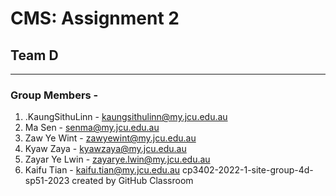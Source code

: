 # CMS: Assignment 2
## Team D

------------------------------------
### Group Members -

1. .KaungSithuLinn - kaungsithulinn@my.jcu.edu.au
2. Ma Sen - senma@my.jcu.edu.au
3. Zaw Ye Wint - zawyewint@my.jcu.edu.au
4. Kyaw Zaya - kyawzaya@my.jcu.edu.au
5. Zayar Ye Lwin - zayarye.lwin@my.jcu.edu.au
6. Kaifu Tian - kaifu.tian@my.jcu.edu.au
cp3402-2022-1-site-group-4d-sp51-2023 created by GitHub Classroom
